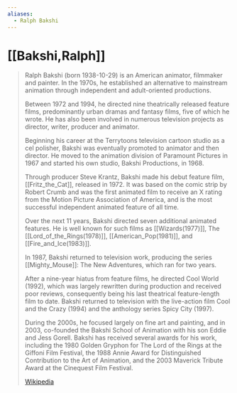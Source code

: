 ```yaml
---
aliases:
  - Ralph Bakshi
---
```


# [[Bakshi,Ralph]] 

> Ralph Bakshi (born 1938-10-29) is an American animator, filmmaker and painter. In the 1970s, he established an alternative to mainstream animation through independent and adult-oriented productions. 
> 
> Between 1972 and 1994, he directed nine theatrically released feature films, predominantly urban dramas and fantasy films, five of which he wrote. He has also been involved in numerous television projects as director, writer, producer and animator.
>
> Beginning his career at the Terrytoons television cartoon studio as a cel polisher, Bakshi was eventually promoted to animator and then director. He moved to the animation division of Paramount Pictures in 1967 and started his own studio, Bakshi Productions, in 1968. 
> 
> Through producer Steve Krantz, Bakshi made his debut feature film, [[Fritz_the_Cat]], released in 1972. 
> It was based on the comic strip by Robert Crumb 
> and was the first animated film to receive an X rating 
> from the Motion Picture Association of America, 
> and is the most successful independent animated feature of all time.
>
> Over the next 11 years, Bakshi directed seven additional animated features. 
> He is well known for such films as [[Wizards(1977)]], The [[Lord_of_the_Rings(1978)]], 
> [[American_Pop(1981)]], and [[Fire_and_Ice(1983)]]. 
> 
> In 1987, Bakshi returned to television work, 
> producing the series [[Mighty_Mouse]]: The New Adventures, which ran for two years. 
> 
> After a nine-year hiatus from feature films, he directed Cool World (1992), 
> which was largely rewritten during production and received poor reviews, 
> consequently being his last theatrical feature-length film to date. 
> Bakshi returned to television with the live-action film Cool and the Crazy (1994) 
> and the anthology series Spicy City (1997).
>
> During the 2000s, he focused largely on fine art and painting, 
> and in 2003, co-founded the Bakshi School of Animation with his son Eddie and Jess Gorell. 
> Bakshi has received several awards for his work, 
> including the 1980 Golden Gryphon for The Lord of the Rings at the Giffoni Film Festival, 
> the 1988 Annie Award for Distinguished Contribution to the Art of Animation, 
> and the 2003 Maverick Tribute Award at the Cinequest Film Festival.
>
> [Wikipedia](https://en.wikipedia.org/wiki/Ralph%20Bakshi)


